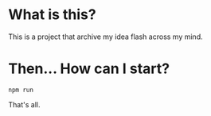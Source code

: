 # What is this?

This is a project that archive my idea flash across my mind.

# Then... How can I start?

```shell
npm run
```

That's all.

